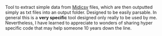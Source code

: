 Tool to extract simple data from <a href="https://www.fourmilab.ch/webtools/midicsv/">Midicsv</a> files, which are then outputted simply as txt files into an output folder. Designed to be easily parsable.
In general this is a <b>very specific</b> tool designed only really to be used by me.
Nevertheless, I have learned to appreciate to wonders of sharing hyper specific code that may help someone 10 years down the line. 
